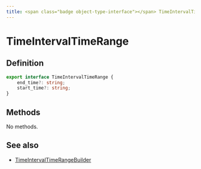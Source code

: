 ```yaml
---
title: <span class="badge object-type-interface"></span> TimeIntervalTimeRange
---
```

# <span class="badge object-type-interface"></span> TimeIntervalTimeRange

## Definition

```typescript
export interface TimeIntervalTimeRange {
	end_time?: string;
	start_time?: string;
}

```
## Methods

No methods.
## See also

 * <span class="badge builder"></span> [TimeIntervalTimeRangeBuilder](./builder-TimeIntervalTimeRangeBuilder.md)
